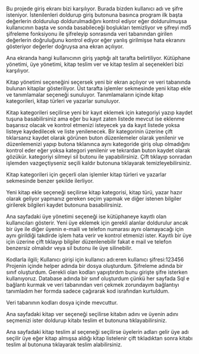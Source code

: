 Bu projede giriş ekranı bizi karşılıyor. Burada bizden kullanıcı adı ve şifre isteniyor. İstenilenleri doldurup giriş butonuna basınca program ilk başta değerlerin doldurulup doldurulmadığını kontrol ediyor eğer doldurulmuşsa kullanıcının başta ve sonda basabileceği boşlukları temizliyor ve şifreyi md5 şifreleme fonksiyonu ile şifreleyip sonrasında veri tabanından girilen değerlerin doğruluğunu kontrol ediyor eğer yanlış girilmişse hata ekranını gösteriyor değerler doğruysa ana ekran açılıyor.

Ana ekranda hangi kullanıcının giriş yaptığı alt tarafta belirtiliyor. Kütüphane yönetimi, üye yönetimi, kitap teslim ver ve kitap teslim al seçenekleri bizi karşılıyor.

Kitap yönetimi seçeneğini seçersek yeni bir ekran açılıyor ve veri tabanında bulunan kitaplar gösteriliyor. Üst tarafta işlemler sekmesinde yeni kitap ekle ve tanımlamalar seçeneği sunuluyor. Tanımlamaların içinde kitap kategorileri, kitap türleri ve yazarlar sunuluyor. 

Kitap kategorileri seçilirse yeni bir kayıt eklemek için kategoriyi yazıp kaydet tuşuna basabilirsiniz ama eğer bu kayıt zaten listede mevcut ise eklenme başarısız olacak ve kontrol etmenizi isteyecek ya da kayıt listede yoksa listeye kaydedilecek ve liste yenilenecek. Bir kategorinin üzerine çift tıklarsanız kaydet olarak görünen buton düzenlemeler olarak yenilenir ve düzenlemenizi yapıp butona tıklanınca aynı kategoride giriş olup olmadığını kontrol eder eğer yoksa kategori yenilenir ve tekrardan buton kaydet olarak gözükür. kategoriyi silmeyi sil butonu ile yapabilirsiniz. Çift tıklayıp sonradan işlemden vazgeçtiyseniz seçili kaldır butonuna tıklayarak temizleyebilirsiniz. 

Kitap kategorileri için geçerli olan işlemler kitap türleri ve yazarlar sekmesinde benzer şekilde ilerliyor.

Yeni kitap ekle seçeneği seçilirse kitap kategorisi, kitap türü, yazar hazır olarak geliyor yapmanız gereken seçim yapmak ve diğer istenen bilgiler girilerek bilgileri kaydet butonuna basabilirsiniz.

Ana sayfadaki üye yönetimi seçeneği ise kütüphaneye kayıtlı olan kullanıcıları gösterir. Yeni üye eklemek için gerekli alanlar doldurulur ancak bir üye ile diğer üyenin e-maili ve telefon numarası aynı olamayacağı için aynı girildiği takdirde işlem hata verir ve kontrol etmenizi ister. Kayıtlı bir üye için üzerine çift tıklayıp bilgiler düzenlenebilir fakat e mail ve telefon benzersiz olmalıdır veya sil butonu ile üye silinebilir.

Kodlarla ilgili;
Kullanıcı girişi için 
kullanıcı adı:eren 
kullanıcı şifresi:123456
Projenin içinde helper adında bir dosya oluşturdum.
Şifreleme adında bir sınıf oluşturdum. Gerekli olan kodları yapıştırdım bunu girişte şifre isterken kullanıyoruz.
Database adında bir sınıf oluşturdum çünkü her sayfada Sql e bağlantı kurmak ve veri tabanından veri çekmek zorundayım bağlantıyı tanımladım her formda sadece çağırarak kod israfından kurtuldum.

Veri tabanının kodları dosya içinde mevcuttur.


Ana sayfadaki kitap ver seçeneği seçilirse kitabın adını ve üyenin adını seçmenizi ister doldurup kitabı teslim et butonuna tıklayabilirsiniz.

Ana sayfadaki kitap teslim al seçeneği seçilirse üyelerin adları gelir üye adı seçilir üye eğer kitap almışsa aldığı kitap listelenir çift tıkladıktan sonra kitabı teslim al butonuna tıklayarak teslim alabilirsiniz.

 
